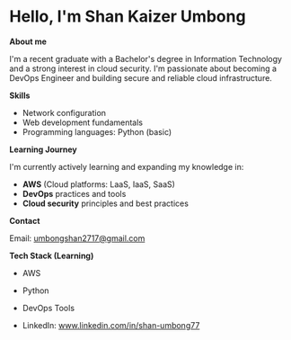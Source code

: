 # Hello, I'm Shan Kaizer Umbong

**About me**

I'm a recent graduate with a Bachelor's degree in Information Technology and a strong interest in cloud security. I'm passionate about becoming a DevOps Engineer and building secure and reliable cloud infrastructure.

**Skills**

* Network configuration
* Web development fundamentals
* Programming languages: Python (basic)

**Learning Journey**

I'm currently actively learning and expanding my knowledge in:

* **AWS** (Cloud platforms: LaaS, IaaS, SaaS)
* **DevOps** practices and tools
* **Cloud security** principles and best practices

**Contact**

Email: umbongshan2717@gmail.com

**Tech Stack (Learning)**

* AWS
* Python
* DevOps Tools

* LinkedIn: www.linkedin.com/in/shan-umbong77



